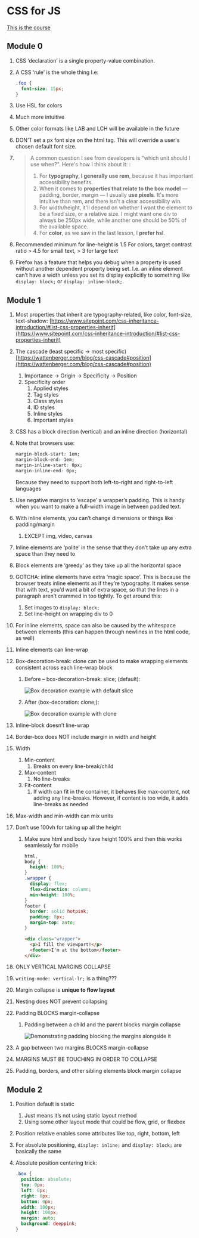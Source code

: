 # CSS for JS

[This is the course](https://css-for-js.dev/)

## Module 0

1. CSS ‘declaration’ is a single property-value combination.

1. A CSS ‘rule’ is the whole thing I.e:

   ```css
   .foo {
     font-size: 15px;
   }
   ```

1. Use HSL for colors

1. Much more intuitive

1. Other color formats like LAB and LCH will be available in the future

1. DON’T set a px font size on the html tag. This will override a user's chosen
   default font size.

1. > A common question I see from developers is "which unit should I use when?".
   > Here's how I think about it: :
   >
   > 1. For **typography, I generally use rem**, because it has important
   >    accessibility benefits.
   > 1. When it comes to **properties that relate to the box model** — padding,
   >    border, margin — I usually **use pixels**. It's more intuitive than rem,
   >    and there isn't a clear accessibility win.
   > 1. For width/height, it'll depend on whether I want the element to be a
   >    fixed size, or a relative size. I might want one div to always be 250px
   >    wide, while another one should be 50% of the available space.
   > 1. For **color**, as we saw in the last lesson, I **prefer hsl**.

1. Recommended minimum for line-height is 1.5 For colors, target contrast
   ratio > 4.5 for small text, > 3 for large text

1. Firefox has a feature that helps you debug when a property is used without
   another dependent property being set. I.e. an inline element can’t have a
   width unless you set its display explicitly to something like
   `display: block;` or `display: inline-block;`.

## Module 1

1.  Most properties that inherit are typography-related, like color, font-size,
    text-shadow:
    [https://www.sitepoint.com/css-inheritance-introduction/#list-css-properties-inherit](https://www.sitepoint.com/css-inheritance-introduction/#list-css-properties-inherit)

1.  The cascade (least specific -> most specific)
    [https://wattenberger.com/blog/css-cascade#position](https://wattenberger.com/blog/css-cascade#position)

    1. Importance -> Origin -> Specificity -> Position
    1. Specificity order
       1. Applied styles
       1. Tag styles
       1. Class styles
       1. ID styles
       1. Inline styles
       1. Important styles

1.  CSS has a block direction (vertical) and an inline direction (horizontal)

1.  Note that browsers use:

    ```css
    margin-block-start: 1em;
    margin-block-end: 1em;
    margin-inline-start: 0px;
    margin-inline-end: 0px;
    ```

    Because they need to support both left-to-right and right-to-left languages

1.  Use negative margins to ‘escape’ a wrapper’s padding. This is handy when you
    want to make a full-width image in between padded text.

1.  With inline elements, you can’t change dimensions or things like
    padding/margin

    1. EXCEPT img, video, canvas

1.  Inline elements are ‘polite’ in the sense that they don’t take up any extra
    space than they need to

1.  Block elements are ‘greedy’ as they take up all the horizontal space

1.  GOTCHA: inline elements have extra ‘magic space’. This is because the
    browser treats inline elements as if they’re typography. It makes sense that
    with text, you’d want a bit of extra space, so that the lines in a paragraph
    aren’t crammed in too tightly. To get around this:

    1. Set images to `display: block;`
    1. Set line-height on wrapping div to 0

1.  For inline elements, space can also be caused by the whitespace between
    elements (this can happen through newlines in the html code, as well)

1.  Inline elements can line-wrap

1.  Box-decoration-break: clone can be used to make wrapping elements consistent
    across each line-wrap block

    1. Before – box-decoration-break: slice; (default):

       <img
         alt="Box decoration example with default slice"
         src="images/module_1/box-decoration-break-slice.png"
       />

    1. After (box-decoration: clone;):

       <img
         alt="Box decoration example with clone"
         src="images/module_1/box-decoration-break-clone.png"
       />

1.  Inline-block doesn’t line-wrap

1.  Border-box does NOT include margin in width and height

1.  Width

    1. Min-content
       1. Breaks on every line-break/child
    1. Max-content
       1. No line-breaks
    1. Fit-content
       1. If width can fit in the container, it behaves like max-content, not
          adding any line-breaks. However, if content is too wide, it adds
          line-breaks as needed

1.  Max-width and min-width can mix units

1.  Don’t use 100vh for taking up all the height

    1.  Make sure html and body have height 100% and then this works seamlessly
        for mobile

        ```css
        html,
        body {
          height: 100%;
        }
        .wrapper {
          display: flex;
          flex-direction: column;
          min-height: 100%;
        }
        footer {
          border: solid hotpink;
          padding: 8px;
          margin-top: auto;
        }
        ```

        ```html
        <div class="wrapper">
          <p>I fill the viewport!</p>
          <footer>I'm at the bottom</footer>
        </div>
        ```

1.  ONLY VERTICAL MARGINS COLLAPSE

1.  `writing-mode: vertical-lr;` is a thing???

1.  Margin collapse is **unique to flow layout**

1.  Nesting does NOT prevent collapsing

1.  Padding BLOCKS margin-collapse

    1. Padding between a child and the parent blocks margin collapse

       <img
         alt="Demonstrating padding blocking the margins alongside it"
         src="images/module_1/margin-padding-block.jpg"
       />

1.  A gap between two margins BLOCKS margin-collapse

1.  MARGINS MUST BE TOUCHING IN ORDER TO COLLAPSE

1.  Padding, borders, and other sibling elements block margin collapse

## Module 2

1.  Position default is static

    1. Just means it’s not using static layout method
    1. Using some other layout mode that could be flow, grid, or flexbox

1.  Position relative enables some attributes like top, right, bottom, left

1.  For absolute positioning, `display: inline;` and `display: block;` are
    basically the same

1.  Absolute position centering trick:

    ```css
    .box {
      position: absolute;
      top: 0px;
      left: 0px;
      right: 0px;
      bottom: 0px;
      width: 100px;
      height: 100px;
      margin: auto;
      background: deeppink;
    }
    ```
